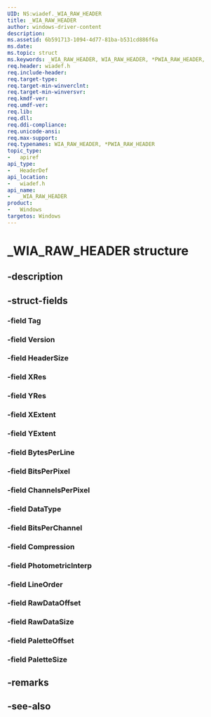 ```yaml
---
UID: NS:wiadef._WIA_RAW_HEADER
title: _WIA_RAW_HEADER
author: windows-driver-content
description: 
ms.assetid: 6b591713-1094-4d77-81ba-b531cd886f6a
ms.date: 
ms.topic: struct
ms.keywords: _WIA_RAW_HEADER, WIA_RAW_HEADER, *PWIA_RAW_HEADER, 
req.header: wiadef.h
req.include-header:
req.target-type:
req.target-min-winverclnt:
req.target-min-winversvr:
req.kmdf-ver:
req.umdf-ver:
req.lib:
req.dll:
req.ddi-compliance:
req.unicode-ansi:
req.max-support:
req.typenames: WIA_RAW_HEADER, *PWIA_RAW_HEADER
topic_type: 
-	apiref
api_type: 
-	HeaderDef
api_location: 
-	wiadef.h
api_name: 
-	_WIA_RAW_HEADER
product:
-   Windows
targetos: Windows
---
```


# _WIA_RAW_HEADER structure

## -description


## -struct-fields

### -field Tag
 
### -field Version
 
### -field HeaderSize
 
### -field XRes
 
### -field YRes
 
### -field XExtent
 
### -field YExtent
 
### -field BytesPerLine
 
### -field BitsPerPixel
 
### -field ChannelsPerPixel
 
### -field DataType
 
### -field BitsPerChannel
 
### -field Compression
 
### -field PhotometricInterp
 
### -field LineOrder
 
### -field RawDataOffset
 
### -field RawDataSize
 
### -field PaletteOffset
 
### -field PaletteSize
 

## -remarks

## -see-also

